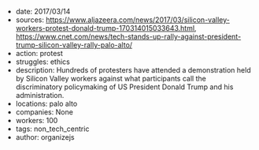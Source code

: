 - date: 2017/03/14
- sources: https://www.aljazeera.com/news/2017/03/silicon-valley-workers-protest-donald-trump-170314015033643.html, https://www.cnet.com/news/tech-stands-up-rally-against-president-trump-silicon-valley-rally-palo-alto/
- action: protest
- struggles: ethics
- description: Hundreds of protesters have attended a demonstration held by Silicon Valley workers against what participants call the discriminatory policymaking of US President Donald Trump and his administration.
- locations: palo alto
- companies: None
- workers: 100
- tags: non_tech_centric
- author: organizejs
